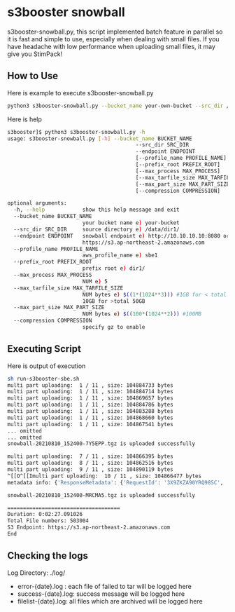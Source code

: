 # s3booster snowball
s3booster-snowball.py, this script implemented batch feature in parallel so it is fast and simple to use, especially when dealing with small files. If you have headache with low performance when uploading small files, it may give you StimPack!

## How to Use
Here is example to execute s3booster-snowball.py
```sh
python3 s3booster-snowball.py --bucket_name your-own-bucket --src_dir /data/fs1/ --endpoint https://s3.ap-northeast-2.amazonaws.com --profile_name sbe1 --prefix_root fs1/ --max_process 5 --max_tarfile_size $((1*(1024**3))) --max_part_size $((100*(1024**2)))
```

Here is help 
```sh
s3booster]$ python3 s3booster-snowball.py -h
usage: s3booster-snowball.py [-h] --bucket_name BUCKET_NAME 
                                         --src_dir SRC_DIR 
                                         --endpoint ENDPOINT
                                         [--profile_name PROFILE_NAME]
                                         [--prefix_root PREFIX_ROOT]
                                         [--max_process MAX_PROCESS]
                                         [--max_tarfile_size MAX_TARFILE_SIZE]
                                         [--max_part_size MAX_PART_SIZE]
                                         [--compression COMPRESSION]

optional arguments:
  -h, --help            show this help message and exit
  --bucket_name BUCKET_NAME
                        your bucket name e) your-bucket
  --src_dir SRC_DIR     source directory e) /data/dir1/
  --endpoint ENDPOINT   snowball endpoint e) http://10.10.10.10:8080 or
                        https://s3.ap-northeast-2.amazonaws.com
  --profile_name PROFILE_NAME
                        aws_profile_name e) sbe1
  --prefix_root PREFIX_ROOT
                        prefix root e) dir1/
  --max_process MAX_PROCESS
                        NUM e) 5
  --max_tarfile_size MAX_TARFILE_SIZE
                        NUM bytes e) $((1*(1024**3))) #1GB for < total 50GB,
                        10GB for >total 50GB
  --max_part_size MAX_PART_SIZE
                        NUM bytes e) $((100*(1024**2))) #100MB
  --compression COMPRESSION
                        specify gz to enable
```                        

## Executing Script
Here is output of execution
```sh
sh run-s3booster-sbe.sh
multi part uploading:  1 / 11 , size: 104884733 bytes
multi part uploading:  1 / 11 , size: 104884714 bytes
multi part uploading:  1 / 11 , size: 104869657 bytes
multi part uploading:  1 / 11 , size: 104884786 bytes
multi part uploading:  1 / 11 , size: 104883288 bytes
multi part uploading:  1 / 11 , size: 104868660 bytes
multi part uploading:  1 / 11 , size: 104867541 bytes
... omitted
... omitted
snowball-20210810_152400-7Y5EPP.tgz is uploaded successfully

multi part uploading:  7 / 11 , size: 104866395 bytes
multi part uploading:  8 / 11 , size: 104862516 bytes
multi part uploading:  9 / 11 , size: 104890119 bytes
^[[O^[[Imulti part uploading:  10 / 11 , size: 104866477 bytes
metadata info: {'ResponseMetadata': {'RequestId': '3X9ZKZA90YRQ98SC', 'HostId': 'YcmBg0Syf9pEbRjMPdorhyIZgckXsz8xliXagtZxDp8gasK4TDwgG98g6rrHxTy8F6fKEOQ3/+4=', 'HTTPStatusCode': 200, 'HTTPHeaders': {'x-amz-id-2': 'YcmBg0Syf9pEbRjMPdorhyIZgckXsz8xliXagtZxDp8gasK4TDwgG98g6rrHxTy8F6fKEOQ3/+4=', 'x-amz-request-id': '3X9ZKZA90YRQ98SC', 'date': 'Tue, 10 Aug 2021 15:26:28 GMT', 'last-modified': 'Tue, 10 Aug 2021 15:25:24 GMT', 'etag': '"06aa2906ce7dbf864d64ff828d615c65-11"', 'x-amz-meta-snowball-auto-extract': 'true', 'accept-ranges': 'bytes', 'content-type': 'binary/octet-stream', 'server': 'AmazonS3', 'content-length': '1077720331'}, 'RetryAttempts': 0}, 'AcceptRanges': 'bytes', 'LastModified': datetime.datetime(2021, 8, 10, 15, 25, 24, tzinfo=tzutc()), 'ContentLength': 1077720331, 'ETag': '"06aa2906ce7dbf864d64ff828d615c65-11"', 'ContentType': 'binary/octet-stream', 'Metadata': {'snowball-auto-extract': 'true'}}

snowball-20210810_152400-MRCMA5.tgz is uploaded successfully

====================================
Duration: 0:02:27.091026
Total File numbers: 503004
S3 Endpoint: https://s3.ap-northeast-2.amazonaws.com
End
```
## Checking the logs
Log Directory: ./log/
- error-{date}.log : each file of failed to tar will be logged here
- success-{date}.log: success message will be logged here
- filelist-{date}.log: all files which are archived will be logged here
